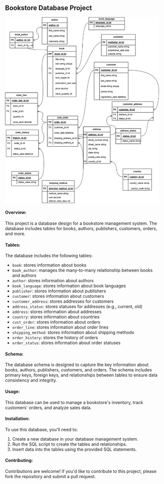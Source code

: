 ## Bookstore Database Project
![Alt text](CoolDevs.drawio.png)

#### Overview:  
This project is a database design for a bookstore management system. The database includes tables for books, authors, publishers, customers, orders, and more.

#### Tables:  
The database includes the following tables:

- `book`: stores information about books
- `book_author`: manages the many-to-many relationship between books and authors
- `author`: stores information about authors
- `book_language`: stores information about book languages
- `publisher`: stores information about publishers
- `customer`: stores information about customers
- `customer_address`: stores addresses for customers
- `address_status`: stores statuses for addresses (e.g., current, old)
- `address`: stores information about addresses
- `country`: stores information about countries
- `cust_order`: stores information about orders
- `order_line`: stores information about order lines
- `shipping_method`: stores information about shipping methods
- `order_history`: stores the history of orders
- `order_status`: stores information about order statuses

#### Schema:  
The database schema is designed to capture the key information about books, authors, publishers, customers, and orders. The schema includes primary keys, foreign keys, and relationships between tables to ensure data consistency and integrity.

#### Usage:  
This database can be used to manage a bookstore's inventory, track customers' orders, and analyze sales data.

#### Installation:  
To use this database, you'll need to:

1. Create a new database in your database management system.
2. Run the SQL script to create the tables and relationships.
3. Insert data into the tables using the provided SQL statements.

#### Contributing:  
Contributions are welcome! If you'd like to contribute to this project, please fork the repository and submit a pull request.




